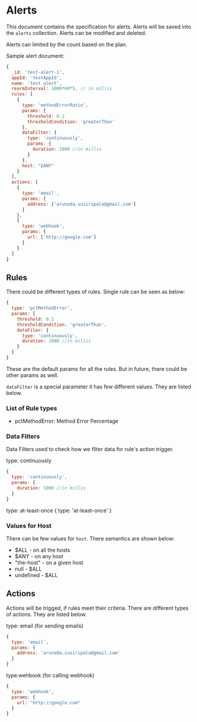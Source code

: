 # Alerts

This document contains the specification for alerts. Alerts will be saved into the `alerts` collection. Alerts can be modified and deleted.

Alerts can limited by the count based on the plan.

Sample alert document:

~~~js
{
  _id: 'test-alert-1',
  appId: 'testAppId',
  name: 'test alert',
  rearmInterval: 1000*60*5, // in millis
  rules: [
    {
      type: 'methodErrorRatio',
      params: {
        threshold: 0.2
        thresholdCondition: 'greaterThan'
      },
      dataFilter: {
        type: 'continuously',
        params: {
          duration: 1000 //in millis
        }
      },
      host: "$ANY"
    }
  ],
  actions: [
    {
      type: 'email',
      params: {
        address: ['arunoda.susiripala@gmail.com']
      }
    },
    {
      type: 'webhook',
      params: {
        url: ['http://google.com']
      }
    }
  ]
}
~~~


## Rules

There could be different types of rules. Single rule can be seen as below:

~~~js
{
  type: 'pctMethodError',
  params: {
    threshold: 0.2
    thresholdCondition: 'greaterThan',
    dataFiler: {
      type: 'continuously',
      duration: 1000 //in millis
    }
  }
}
~~~

These are the default params for all the rules. But in future, there could be other params as well.

`dataFilter` is a special parameter it has few different values. They are listed below.

### List of Rule types

* pctMethodError: Method Error Percentage


### Data Filters

Data Filters used to check how we filter data for rule's action trigger.

type: continuously
~~~js
{
  type: 'continuously',
  params: {
    duration: 1000 //in millis
  }
}
~~~

type: at-least-once
{
  type: 'at-least-once'
}

### Values for Host

There can be few values for `host`. There semantics are shown below:

* $ALL - on all the hosts
* $ANY - on any host
* "the-host" - on a given host
* null - $ALL 
* undefined - $ALL

## Actions

Actions will be trigged, if rules meet their criteria. There are different types of actions. They are listed below.


type: email (for sending emails)
~~~js
{
  type: 'email',
  params: {
    address: 'arunoda.susiripala@gmail.com'
  }
}
~~~

type:wehbook (for calling webhook)
~~~js
{
  type: 'webhook',
  params: {
    url: "http://google.com"
  }
}
~~~
